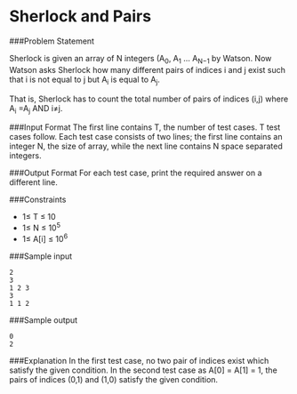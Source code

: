 Sherlock and Pairs
===================
###Problem Statement

Sherlock is given an array of N integers (A<sub>0</sub>, A<sub>1</sub> ... A<sub>N−1</sub> by Watson. Now Watson asks Sherlock how many different pairs of indices i and j exist such that i is not equal to j but A<sub>i</sub> is equal to A<sub>j</sub>.

That is, Sherlock has to count the total number of pairs of indices (i,j) where A<sub>i</sub> =A<sub>j</sub> AND i≠j.

###Input Format 
The first line contains T, the number of test cases. T test cases follow. 
Each test case consists of two lines; the first line contains an integer N, the size of array, while the next line contains N space separated integers.

###Output Format 
For each test case, print the required answer on a different line.

###Constraints 
* 1≤ T ≤ 10 
* 1≤ N ≤ 10<sup>5</sup> 
* 1≤ A[i] ≤ 10<sup>6</sup>

###Sample input
```
2
3
1 2 3
3
1 1 2
```
###Sample output
```
0
2
```
###Explanation 
In the first test case, no two pair of indices exist which satisfy the given condition. 
In the second test case as A[0] = A[1] = 1, the pairs of indices (0,1) and (1,0) satisfy the given condition.